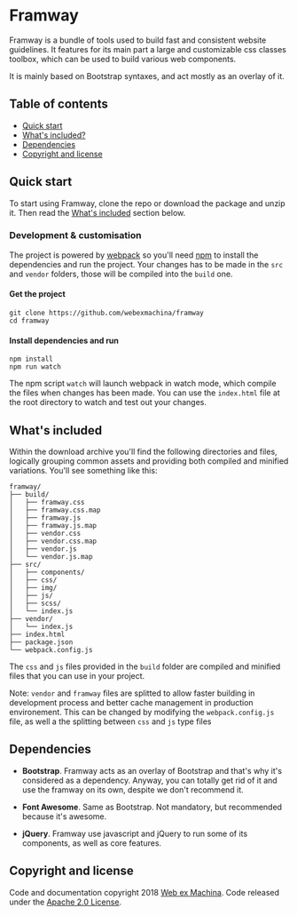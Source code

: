 # Framway

Framway is a bundle of tools used to build fast and consistent website guidelines. It features for its main part a large and customizable css classes toolbox, which can be used to build  various web components.

It is mainly based on Bootstrap syntaxes, and act mostly as an overlay of it.

## Table of contents

- [Quick start](#quick-start)
- [What's included?](#whats-included)
- [Dependencies](#dependencies)
- [Copyright and license](#copyright-and-license)

## Quick start
To start using Framway, clone the repo or download the package and unzip it. Then read the [What's included](#whats-included) section below.

### Development & customisation
The project is powered by [webpack](https://webpack.js.org/) so you'll need [npm](https://www.npmjs.com/) to install the dependencies and run the project. Your changes has to be made in the  `src` and `vendor` folders, those will be compiled into the `build` one.

#### Get the project
    git clone https://github.com/webexmachina/framway
    cd framway

#### Install dependencies and run
    npm install
    npm run watch
The npm script `watch` will launch webpack in watch mode, which compile the files when changes has been made. You can use the `index.html` file at the root directory to watch and test out your changes.

## What's included

Within the download archive you'll find the following directories and files, logically grouping common assets and providing both compiled and minified variations. You'll see something like this:

    framway/
    ├── build/
    │   ├── framway.css
    │   ├── framway.css.map
    │   ├── framway.js
    │   ├── framway.js.map
    │   ├── vendor.css
    │   ├── vendor.css.map
    │   ├── vendor.js
    │   └── vendor.js.map
    ├── src/
    │   ├── components/
    │   ├── css/
    │   ├── img/
    │   ├── js/
    │   ├── scss/
    │   └── index.js
    ├── vendor/
    │   └── index.js
    ├── index.html
    ├── package.json
    └── webpack.config.js

The `css` and `js` files provided in the `build` folder are compiled and minified files that you can use in your project.

Note: `vendor` and `framway` files are splitted to allow faster building in development process and better cache management in production environement. This can be changed by modifying the `webpack.config.js` file, as well a the splitting between `css` and `js` type files

## Dependencies

- **Bootstrap**. Framway acts as an overlay of Bootstrap and that's why it's considered as a dependency. Anyway, you can totally get rid of it and use the framway on its own, despite we don't recommend it.

- **Font Awesome**. Same as Bootstrap. Not mandatory, but recommended because it's awesome.

- **jQuery**. Framway use javascript and jQuery to run some of its components, as well as core features.

## Copyright and license

Code and documentation copyright 2018 [Web ex Machina](https://www.webexmachina.fr/). Code released under the [Apache 2.0 License](https://github.com/webexmachina/framway/blob/master/LICENSE).
